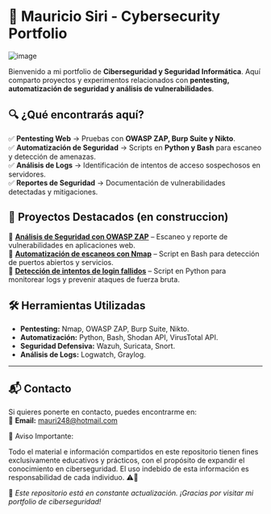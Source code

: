 # 🚀 Mauricio Siri - Cybersecurity Portfolio  
![image](https://github.com/user-attachments/assets/3aca9152-472b-4000-a2e8-c31ca52fe35c)


Bienvenido a mi portfolio de **Ciberseguridad y Seguridad Informática**. Aquí comparto proyectos y experimentos relacionados con **pentesting, automatización de seguridad y análisis de vulnerabilidades**.  

## 🔍 ¿Qué encontrarás aquí?  
✅ **Pentesting Web** → Pruebas con **OWASP ZAP, Burp Suite y Nikto**.  
✅ **Automatización de Seguridad** → Scripts en **Python y Bash** para escaneo y detección de amenazas.  
✅ **Análisis de Logs** → Identificación de intentos de acceso sospechosos en servidores.  
✅ **Reportes de Seguridad** → Documentación de vulnerabilidades detectadas y mitigaciones.  

## 📂 Proyectos Destacados  (en construccion)
🔹 **[Análisis de Seguridad con OWASP ZAP](#)** – Escaneo y reporte de vulnerabilidades en aplicaciones web.  
🔹 **[Automatización de escaneos con Nmap](#)** – Script en Bash para detección de puertos abiertos y servicios.  
🔹 **[Detección de intentos de login fallidos](#)** – Script en Python para monitorear logs y prevenir ataques de fuerza bruta.  

## 🛠 Herramientas Utilizadas  
- **Pentesting:** Nmap, OWASP ZAP, Burp Suite, Nikto.  
- **Automatización:** Python, Bash, Shodan API, VirusTotal API.  
- **Seguridad Defensiva:** Wazuh, Suricata, Snort.  
- **Análisis de Logs:** Logwatch, Graylog.  


---

## 📬 Contacto  
Si quieres ponerte en contacto, puedes encontrarme en:  
📧 **Email:** [mauri248@hotmail.com](mailto:tuemail@example.com)  

📢 Aviso Importante:

Todo el material e información compartidos en este repositorio tienen fines exclusivamente educativos y prácticos, con el propósito de expandir el conocimiento en ciberseguridad. El uso indebido de esta información es responsabilidad de cada individuo. ⚠️🔐

🚀 *Este repositorio está en constante actualización. ¡Gracias por visitar mi portfolio de ciberseguridad!*  

